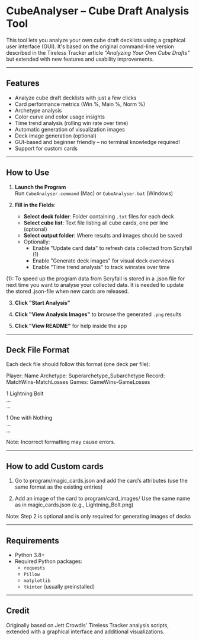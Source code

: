 # CubeAnalyser – Cube Draft Analysis Tool

This tool lets you analyze your own cube draft decklists using a graphical user interface (GUI). It's based on the original command-line version described in the Tireless Tracker article *"Analyzing Your Own Cube Drafts"* but extended with new features and usability improvements.

---


## Features

- Analyze cube draft decklists with just a few clicks
- Card performance metrics (Win %, Main %, Norm %)
- Archetype analysis
- Color curve and color usage insights
- Time trend analysis (rolling win rate over time)
- Automatic generation of visualization images
- Deck image generation (optional)
- GUI-based and beginner friendly – no terminal knowledge required!
- Support for custom cards

---


## How to Use

1. **Launch the Program**  
   Run `CubeAnalyser.command` (Mac) or `CubeAnalyser.bat` (Windows)

2. **Fill in the Fields**:
   - **Select deck folder**: Folder containing `.txt` files for each deck
   - **Select cube list**: Text file listing all cube cards, one per line (optional)
   - **Select output folder**: Where results and images should be saved
   - Optionally:
     - Enable "Update card data" to refresh data collected from Scryfall (1)
     - Enable "Generate deck images" for visual deck overviews
     - Enable "Time trend analysis" to track winrates over time

(1): To speed up the program data from Scryfall is stored in a .json file for next time you want to analyse your collected data. It is needed to update the stored .json-file when new cards are released.

3. **Click "Start Analysis"**

4. **Click "View Analysis Images"** to browse the generated `.png` results

5. **Click "View README"** for help inside the app

---


## Deck File Format

Each deck file should follow this format (one deck per file):

Player: Name
Archetype: Superarchetype_Subarchetype
Record: MatchWins-MatchLosses
Games: GameWins-GameLosses

1 Lightning Bolt\
...\
...

1 One with Nothing\
...\
...

Note: Incorrect formatting may cause errors.

---


## How to add Custom cards

1. Go to program/magic_cards.json and add the card’s attributes 
(use the same format as the existing entries)

2. Add an image of the card to program/card_images/
Use the same name as in magic_cards.json (e.g., Lightning_Bolt.png)

Note: Step 2 is optional and is only required for generating images of decks

---


## Requirements

- Python 3.8+
- Required Python packages:
  - `requests`
  - `Pillow`
  - `matplotlib`
  - `tkinter` (usually preinstalled)

---


## Credit

Originally based on Jett Crowdis' Tireless Tracker analysis scripts, 
extended with a graphical interface and additional visualizations.

